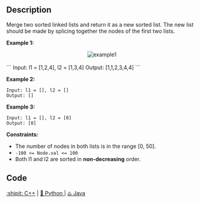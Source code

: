 ## Description

Merge two sorted linked lists and return it as a new sorted list. The new list should be made by splicing together the nodes of the first two lists.

<strong>Example 1:</strong>


<div align="center">
  <img src="https://assets.leetcode.com/uploads/2020/10/03/merge_ex1.jpg" alt="example1">
</div>
<br>
```
Input: l1 = [1,2,4], l2 = [1,3,4]
Output: [1,1,2,3,4,4]
```

<strong>Example 2:</strong>
```
Input: l1 = [], l2 = []
Output: []
```

<strong>Example 3:</strong>
```
Input: l1 = [], l2 = [0]
Output: [0]
```

<strong>Constraints:</strong>

- The number of nodes in both lists is in the range [0, 50].
- ``-100 <= Node.val <= 100``
- Both l1 and l2 are sorted in <strong>non-decreasing</strong> order.


## Code

<div>
  <a href="https://github.com/Charmve/LeetCode4FLAG/tree/main/https://github.com/Charmve/LeetCode4FLAG/tree/main/21.%20Merge%20Two%20Sorted%20Lists/21_merge-two-sorted-lists.cpp">:shipit: C++</a> | 
  <a href="https://github.com/Charmve/LeetCode4FLAG/tree/main/https://github.com/Charmve/LeetCode4FLAG/tree/main/21.%20Merge%20Two%20Sorted%20Lists/21_merge-two-sorted-lists.py">🐍 Python </a> | 
  <a href="https://github.com/Charmve/LeetCode4FLAG/tree/main/https://github.com/Charmve/LeetCode4FLAG/tree/main/21.%20Merge%20Two%20Sorted%20Lists/21_merge-two-sorted-lists.java">♨️ Java </a>
</div>
